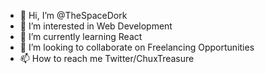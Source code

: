 - 👋 Hi, I’m @TheSpaceDork
- 👀 I’m interested in Web Development
- 🌱 I’m currently learning React
- 💞️ I’m looking to collaborate on Freelancing Opportunities
- 📫 How to reach me Twitter/ChuxTreasure

<!---
TheSpaceDork/TheSpaceDork is a ✨ special ✨ repository because its `README.md` (this file) appears on your GitHub profile.
You can click the Preview link to take a look at your changes.
--->
